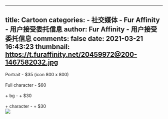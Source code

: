 
---
title: Cartoon
categories: 
    - 社交媒体
    - Fur Affinity - 用户接受委托信息
author: Fur Affinity - 用户接受委托信息
comments: false
date: 2021-03-21 16:43:23
thumbnail: https://t.furaffinity.net/20459972@200-1467582032.jpg
---

<div>   
Portrait - $35 (icon 800 x 800)<br>
<br>
Full character - $60<br>
<br>
+ bg - + $30<br>
<br>
+ character - + $30 <br> <img src="https://t.furaffinity.net/20459972@200-1467582032.jpg" referrerpolicy="no-referrer">   
</div>
            